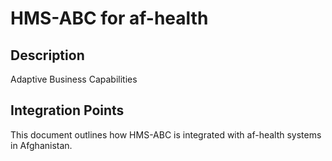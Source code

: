 # HMS-ABC for af-health

## Description

Adaptive Business Capabilities

## Integration Points

This document outlines how HMS-ABC is integrated with af-health systems in Afghanistan.
